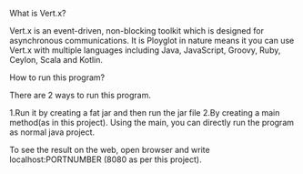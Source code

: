 What is Vert.x?

Vert.x is an event-driven, non-blocking toolkit which is designed for asynchronous communications.
It is Ployglot in nature means it you can use Vert.x with multiple languages including Java, JavaScript, Groovy, Ruby, Ceylon, Scala and Kotlin. 

How to run this program?

There are 2 ways to run this program.

1.Run it by creating a fat jar and then run the jar file
2.By creating a main method(as in this project). Using the main, you can directly run the program as normal java project.

To see the result on the web, open browser and write localhost:PORTNUMBER (8080 as per this project).


